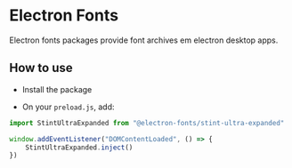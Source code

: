 # Electron Fonts

Electron fonts packages provide font archives em electron desktop apps.

## How to use

* Install the package

* On your `preload.js`, add:

```ts
import StintUltraExpanded from "@electron-fonts/stint-ultra-expanded"

window.addEventListener("DOMContentLoaded", () => {
    StintUltraExpanded.inject()
})
```